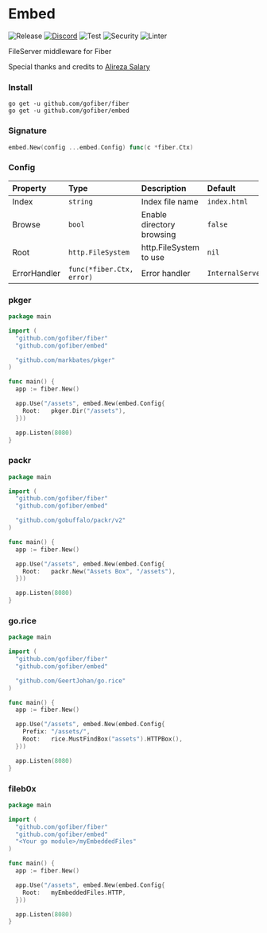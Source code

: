# Embed

![Release](https://img.shields.io/github/release/gofiber/embed.svg)
[![Discord](https://img.shields.io/badge/discord-join%20channel-7289DA)](https://gofiber.io/discord)
![Test](https://github.com/gofiber/embed/workflows/Test/badge.svg)
![Security](https://github.com/gofiber/embed/workflows/Security/badge.svg)
![Linter](https://github.com/gofiber/embed/workflows/Linter/badge.svg)

FileServer middleware for Fiber

Special thanks and credits to [Alireza Salary](https://github.com/arsmn)

### Install
```
go get -u github.com/gofiber/fiber
go get -u github.com/gofiber/embed
```

### Signature
```go
embed.New(config ...embed.Config) func(c *fiber.Ctx)
```

### Config
| Property | Type | Description | Default |
| :--- | :--- | :--- | :--- |
| Index | `string` | Index file name | `index.html` |
| Browse | `bool` | Enable directory browsing | `false` |
| Root | `http.FileSystem` | http.FileSystem to use | `nil` |
| ErrorHandler | `func(*fiber.Ctx, error)` | Error handler | `InternalServerError` |

### pkger

```go
package main

import (
  "github.com/gofiber/fiber"
  "github.com/gofiber/embed"

  "github.com/markbates/pkger"
)

func main() {
  app := fiber.New()

  app.Use("/assets", embed.New(embed.Config{
    Root:   pkger.Dir("/assets"),
  }))

  app.Listen(8080)
}
```

### packr

```go
package main

import (
  "github.com/gofiber/fiber"
  "github.com/gofiber/embed"

  "github.com/gobuffalo/packr/v2"
)

func main() {
  app := fiber.New()

  app.Use("/assets", embed.New(embed.Config{
    Root:   packr.New("Assets Box", "/assets"),
  }))

  app.Listen(8080)
}
```

### go.rice

```go
package main

import (
  "github.com/gofiber/fiber"
  "github.com/gofiber/embed"

  "github.com/GeertJohan/go.rice"
)

func main() {
  app := fiber.New()

  app.Use("/assets", embed.New(embed.Config{
    Prefix: "/assets/",
    Root:   rice.MustFindBox("assets").HTTPBox(),
  }))

  app.Listen(8080)
}
```

### fileb0x

```go
package main

import (
  "github.com/gofiber/fiber"
  "github.com/gofiber/embed"
  "<Your go module>/myEmbeddedFiles"
)

func main() {
  app := fiber.New()

  app.Use("/assets", embed.New(embed.Config{
    Root:   myEmbeddedFiles.HTTP,
  }))

  app.Listen(8080)
}
```